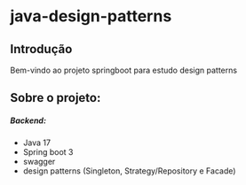 # java-design-patterns

## Introdução

Bem-vindo ao projeto springboot para estudo design patterns

## Sobre o projeto:

##### Backend:

- Java 17
- Spring boot 3
- swagger
- design patterns (Singleton, Strategy/Repository e Facade)
